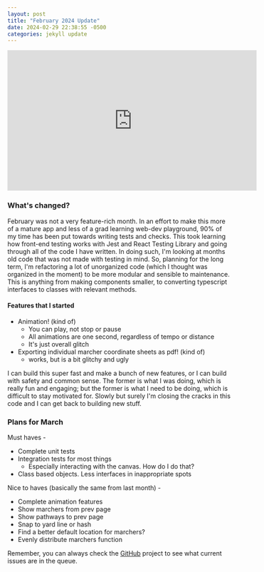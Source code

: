 ```yaml
---
layout: post
title: "February 2024 Update"
date: 2024-02-29 22:38:55 -0500
categories: jekyll update
---
```


<iframe width="560" height="315" src="https://www.youtube.com/embed/M4_Q3B_El-Q?si=ojuc2o1cXxlxJsXR" title="YouTube video player" frameborder="0" allow="accelerometer; autoplay; clipboard-write; encrypted-media; gyroscope; picture-in-picture; web-share" allowfullscreen></iframe>
<br/>

### What's changed?

February was not a very feature-rich month. In an effort to make this more of a mature app and less of a grad learning web-dev playground, 90% of my time has been put towards writing tests and checks. This took learning how front-end testing works with Jest and React Testing Library and going through all of the code I have written. In doing such, I'm looking at months old code that was not made with testing in mind. So, planning for the long term, I'm refactoring a lot of unorganized code (which I thought was organized in the moment) to be more modular and sensible to maintenance. This is anything from making components smaller, to converting typescript interfaces to classes with relevant methods.

#### Features that I started

- Animation! (kind of)
  - You can play, not stop or pause
  - All animations are one second, regardless of tempo or distance
  - It's just overall glitch
- Exporting individual marcher coordinate sheets as pdf! (kind of)
  - works, but is a bit glitchy and ugly

I can build this super fast and make a bunch of new features, or I can build with safety and common sense. The former is what I was doing, which is really fun and engaging; but the former is what I need to be doing, which is difficult to stay motivated for. Slowly but surely I'm closing the cracks in this code and I can get back to building new stuff.

<!-- #### Tiny things -->

### Plans for March

Must haves -

- Complete unit tests
- Integration tests for most things
  - Especially interacting with the canvas. How do I do that?
- Class based objects. Less interfaces in inappropriate spots

Nice to haves (basically the same from last month) -

- Complete animation features
- Show marchers from prev page
- Show pathways to prev page
- Snap to yard line or hash
- Find a better default location for marchers?
- Evenly distribute marchers function

Remember, you can always check the [GitHub](https://github.com/AlexDumo/OpenMarch) project to see what current issues are in the queue.
